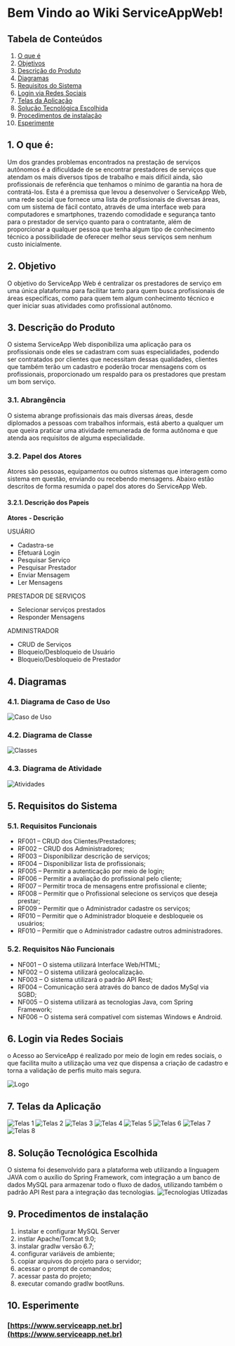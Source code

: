 # Bem Vindo ao Wiki ServiceAppWeb!

## Tabela de Conteúdos
1. [O que é](#1)
2. [Objetivos](#2)
3. [Descrição do Produto](#3)
4. [Diagramas](#4)
5. [Requisitos do Sistema](#5)
6. [Login via Redes Sociais](#6)
7. [Telas da Aplicação](#7)
8. [Solução Tecnológica Escolhida](#8)
9. [Procedimentos de instalação](#9)
10. [Esperimente](#10)


## 1. <a name="1">O que é</a>:
Um dos grandes problemas encontrados na prestação de serviços autônomos é a dificuldade de se encontrar prestadores de serviços que atendam os mais diversos tipos de trabalho e mais difícil ainda, são profissionais de referência que tenhamos o mínimo de garantia na hora de contratá-los.
Esta é a premissa que levou a desenvolver o ServiceApp Web, uma rede social que fornece uma lista de profissionais de diversas áreas, com um sistema de fácil contato, através de uma interface web para computadores e smartphones, trazendo comodidade e segurança tanto para o prestador de serviço quanto para o contratante, além de proporcionar a qualquer pessoa que tenha algum tipo de conhecimento técnico a possibilidade de oferecer melhor seus serviços sem nenhum custo inicialmente.

## 2. <a name="2">Objetivo</a>

O objetivo do ServiceApp Web é centralizar os prestadores de serviço em uma única plataforma para facilitar tanto para quem busca profissionais de áreas especificas, como para quem tem algum conhecimento técnico e quer iniciar suas atividades como profissional autônomo.

## 3. <a name="3">Descrição do Produto</a>

O sistema ServiceApp Web disponibiliza uma aplicação para os profissionais onde eles se cadastram com suas especialidades, podendo ser contratados por clientes que necessitam dessas qualidades, clientes que também terão um cadastro e poderão trocar mensagens com os profissionais, proporcionado um respaldo para os prestadores que prestam um bom serviço.

### 3.1. Abrangência
O sistema abrange profissionais das mais diversas áreas, desde diplomados a pessoas com trabalhos informais, está aberto a qualquer um que queira praticar uma atividade remunerada de forma autônoma e que atenda aos requisitos de alguma especialidade.

### 3.2. Papel dos Atores
Atores são pessoas, equipamentos ou outros sistemas que interagem como sistema em questão, enviando ou recebendo mensagens.
Abaixo estão descritos de forma resumida o papel dos atores do ServiceApp Web.

#### 3.2.1.	Descrição dos Papeis
**Atores**
**- Descrição**

USUÁRIO	
- Cadastra-se
- Efetuará Login
- Pesquisar Serviço
- Pesquisar Prestador
- Enviar Mensagem
- Ler Mensagens

PRESTADOR DE SERVIÇOS
- Selecionar serviços prestados
- Responder Mensagens

ADMINISTRADOR	
- CRUD de Serviços
- Bloqueio/Desbloqueio de Usuário
- Bloqueio/Desbloqueio de Prestador

## 4. <a name="4">Diagramas</a>
### 4.1. Diagrama de Caso de Uso
![Caso de Uso](https://github.com/leandrogrego/ServiceAppWeb/blob/main/Diagrams/Caso_de_Uso.ucd.jpg?raw=true)
 
### 4.2. Diagrama de Classe
![Classes](https://github.com/leandrogrego/ServiceAppWeb/blob/main/Diagrams/Models.cld.jpg?raw=true)

### 4.3. Diagrama de Atividade
![Atividades](https://github.com/leandrogrego/ServiceAppWeb/blob/main/Diagrams/Atividade.acd.jpg?raw=true)

## 5. <a name="5">Requisitos do Sistema</a>

### 5.1. Requisitos Funcionais

- RF001 – CRUD dos Clientes/Prestadores;
- RF002 – CRUD dos Administradores;
- RF003 – Disponibilizar descrição de serviços;
- RF004 – Disponibilizar lista de profissionais;
- RF005 – Permitir a autenticação por meio de login;
- RF006 – Permitir a avaliação do profissional pelo cliente;
- RF007 – Permitir troca de mensagens entre profissional e cliente;
- RF008 – Permitir que o Profissional selecione os serviços que deseja prestar;
- RF009 – Permitir que o Administrador cadastre os serviços;
- RF010 – Permitir que o Administrador bloqueie e desbloqueie os usuários;
- RF010 – Permitir que o Administrador cadastre outros administradores.

### 5.2. Requisitos Não Funcionais
- NF001 – O sistema utilizará Interface Web/HTML;
- NF002 – O sistema utilizará geolocalização.
- NF003 – O sistema utilizará o padrão API Rest;
- RF004 – Comunicação será através do banco de dados MySql via SGBD;
- NF005 – O sistema utilizará as tecnologias Java, com Spring Framework;
- NF006 – O sistema será compatível com sistemas Windows e Android.

## 6. <a name="6">Login via Redes Sociais</a>
o Acesso ao ServiceApp é realizado por meio de login em redes sociais, o que facilita muito a utilização uma vez que dispensa a criação de cadastro e torna a validação de perfis muito mais segura.

![Logo](https://github.com/leandrogrego/ServiceAppWeb/blob/main/Diagrams/SocialLogin.png?raw=true)

## 7. <a name="7">Telas da Aplicação</a>
![Telas 1](https://github.com/leandrogrego/ServiceAppWeb/blob/main/screenshots/1.png?raw=true)
![Telas 2](https://github.com/leandrogrego/ServiceAppWeb/blob/main/screenshots/2.png?raw=true)
![Telas 3](https://github.com/leandrogrego/ServiceAppWeb/blob/main/screenshots/3.png?raw=true)
![Telas 4](https://github.com/leandrogrego/ServiceAppWeb/blob/main/screenshots/4.png?raw=true)
![Telas 5](https://github.com/leandrogrego/ServiceAppWeb/blob/main/screenshots/5.png?raw=true)
![Telas 6](https://github.com/leandrogrego/ServiceAppWeb/blob/main/screenshots/6.png?raw=true)
![Telas 7](https://github.com/leandrogrego/ServiceAppWeb/blob/main/screenshots/7.png?raw=true)
![Telas 8](https://github.com/leandrogrego/ServiceAppWeb/blob/main/screenshots/8.png?raw=true)

## 8. <a name="8">Solução Tecnológica Escolhida</a>

O sistema foi desenvolvido para a plataforma web utilizando a linguagem JAVA com o auxílio do Spring Framework, com integração a um banco de dados MySQL para armazenar todo o fluxo de dados, utilizando também o padrão API Rest para a integração das tecnologias.
![Tecnologias Utlizadas](https://github.com/leandrogrego/ServiceAppWeb/blob/main/Diagrams/Tecnologias.png?raw=true)

## 9. <a name="9">Procedimentos de instalação 

1. instalar e configurar MySQL Server
2. instlar Apache/Tomcat 9.0;
3. instalar gradlw versão 6.7;
4. configurar variáveis de ambiente;
5. copiar arquivos do projeto para o servidor;
6. acessar o prompt de comandos;
7. acessar pasta do projeto;
8. executar comando gradlw bootRuns.

## 10. <a name="10">Esperimente</a>
### [https://www.serviceapp.net.br](https://www.serviceapp.net.br)
